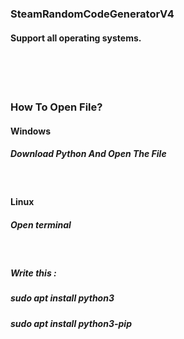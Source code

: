 <h3>SteamRandomCodeGeneratorV4</h2>
<h4>Support all operating systems.</h3>
<br><br><br>
<h3>How To Open File?</h2>
<h4>Windows</h2>
<h5>Download Python And Open The File</h3>
<br>
<h4>Linux</h4>
<h5>Open terminal</h5>
<br>
<h5>Write this :</h5>
<h5>sudo apt install python3</h5>
<h5>sudo apt install python3-pip</h5>
